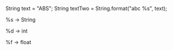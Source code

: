 String text = "ABS";
String textTwo = String.format("abc %s", text);

%s -> String

%d -> int

%f -> float